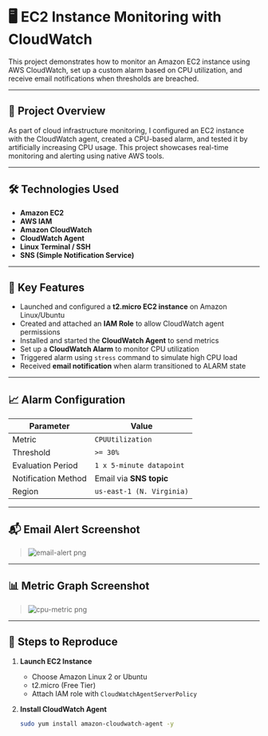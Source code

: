 # 🖥️ EC2 Instance Monitoring with CloudWatch

This project demonstrates how to monitor an Amazon EC2 instance using AWS CloudWatch, set up a custom alarm based on CPU utilization, and receive email notifications when thresholds are breached.

---

## 🚀 Project Overview

As part of cloud infrastructure monitoring, I configured an EC2 instance with the CloudWatch agent, created a CPU-based alarm, and tested it by artificially increasing CPU usage. This project showcases real-time monitoring and alerting using native AWS tools.

---

## 🛠️ Technologies Used

- **Amazon EC2**
- **AWS IAM**
- **Amazon CloudWatch**
- **CloudWatch Agent**
- **Linux Terminal / SSH**
- **SNS (Simple Notification Service)**

---

## 📌 Key Features

- Launched and configured a **t2.micro EC2 instance** on Amazon Linux/Ubuntu
- Created and attached an **IAM Role** to allow CloudWatch agent permissions
- Installed and started the **CloudWatch Agent** to send metrics
- Set up a **CloudWatch Alarm** to monitor CPU utilization
- Triggered alarm using `stress` command to simulate high CPU load
- Received **email notification** when alarm transitioned to ALARM state

---

## 📈 Alarm Configuration

| Parameter              | Value                          |
|------------------------|---------------------------------|
| Metric                 | `CPUUtilization`               |
| Threshold              | `>= 30%`                       |
| Evaluation Period      | `1 x 5-minute datapoint`       |
| Notification Method    | Email via **SNS topic**        |
| Region                 | `us-east-1 (N. Virginia)`      |

---

## 📬 Email Alert Screenshot

>![email-alert png](https://github.com/user-attachments/assets/9262cd84-158f-466c-ac93-30260b1828ce)


---

## 📊 Metric Graph Screenshot

> ![cpu-metric png](https://github.com/user-attachments/assets/7e3860d7-edbf-4b50-9a78-25b7f1d7d56c)


---

## 🔁 Steps to Reproduce

1. **Launch EC2 Instance**
   - Choose Amazon Linux 2 or Ubuntu
   - t2.micro (Free Tier)
   - Attach IAM role with `CloudWatchAgentServerPolicy`

2. **Install CloudWatch Agent**

   ```bash
   sudo yum install amazon-cloudwatch-agent -y
